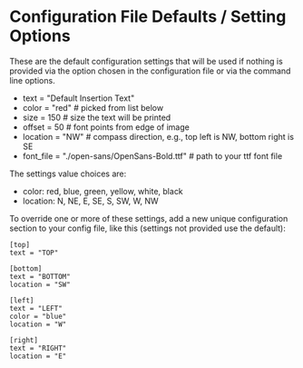 # Configuration File Defaults / Setting Options

These are the default configuration settings that will be used if nothing is provided via the option chosen in the configuration file or via the command line options.

- text = "Default Insertion Text"
- color = "red" # picked from list below
- size = 150 # size the text will be printed
- offset = 50 # font points from edge of image
- location = "NW" # compass direction, e.g., top left is NW, bottom right is SE
- font_file = "./open-sans/OpenSans-Bold.ttf" # path to your ttf font file

The settings value choices are:

- color: red, blue, green, yellow, white, black
- location: N, NE, E, SE, S, SW, W, NW

To override one or more of these settings, add a new unique configuration section to your config file, like this (settings not provided use the default):

```
[top]
text = "TOP"

[bottom]
text = "BOTTOM"
location = "SW"

[left]
text = "LEFT"
color = "blue"
location = "W"

[right]
text = "RIGHT"
location = "E"
